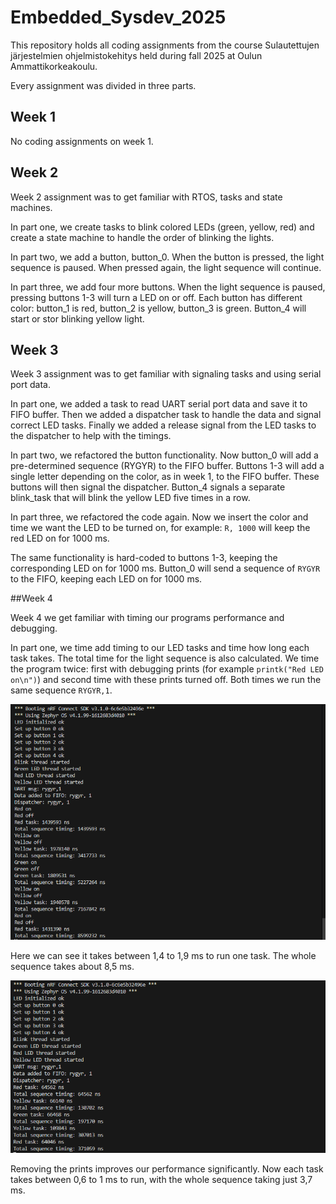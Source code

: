# Embedded\_Sysdev\_2025



This repository holds all coding assignments from the course Sulautettujen järjestelmien ohjelmistokehitys held during fall 2025 at Oulun Ammattikorkeakoulu.

Every assignment was divided in three parts.



## Week 1



No coding assignments on week 1.



## Week 2



Week 2 assignment was to get familiar with RTOS, tasks and state machines.



In part one, we create tasks to blink colored LEDs (green, yellow, red) and create a state machine to handle the order of blinking the lights.



In part two, we add a button, button\_0. When the button is pressed, the light sequence is paused. When pressed again, the light sequence will continue.



In part three, we add four more buttons. When the light sequence is paused, pressing buttons 1-3 will turn a LED on or off. Each button has different color: button\_1 is red, button\_2 is yellow, button\_3 is green. Button\_4 will start or stor blinking yellow light.


## Week 3


Week 3 assignment was to get familiar with signaling tasks and using serial port data.



In part one, we added a task to read UART serial port data and save it to FIFO buffer. Then we added a dispatcher task to handle the data and signal correct LED tasks. Finally we added a release signal from the LED tasks to the dispatcher to help with the timings.



In part two, we refactored the button functionality. Now button_0 will add a pre-determined sequence (RYGYR) to the FIFO buffer. Buttons 1-3 will add a single letter depending on the color, as in week 1, to the FIFO buffer. These buttons will then signal the dispatcher. Button_4 signals a separate blink_task that will blink the yellow LED five times in a row.



In part three, we refactored the code again. Now we insert the color and time we want the LED to be turned on, for example:
`R, 1000`
will keep the red LED on for 1000 ms.

The same functionality is hard-coded to buttons 1-3, keeping the corresponding LED on for 1000 ms. Button_0 will send a sequence of `RYGYR` to the FIFO, keeping each LED on for 1000 ms.

##Week 4


Week 4 we get familiar with timing our programs performance and debugging.



In part one, we time add timing to our LED tasks and time how long each task takes. The total time for the light sequence is also calculated. We time the program twice: first with debugging prints (for example `printk("Red LED on\n")`) and second time with these prints turned off. Both times we run the same sequence `RYGYR,1`.



![Screenshot of console, showing the timing of program with debugging prints turned on.](/images/w4p1_timing_prints.png)

Here we can see it takes between 1,4 to 1,9 ms to run one task. The whole sequence takes about 8,5 ms.



![Screenshot of console, showing the timing of program with debugging prints turned off.](/images/w4p1_timing_no_prints.png)

Removing the prints improves our performance significantly. Now each task takes between 0,6 to 1 ms to run, with the whole sequence taking just 3,7 ms.